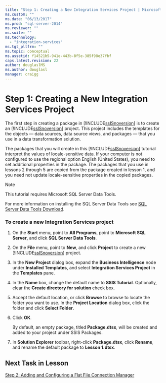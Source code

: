 ```yaml
---
title: "Step 1: Creating a New Integration Services Project | Microsoft Docs"
ms.custom: ""
ms.date: "06/13/2017"
ms.prod: "sql-server-2014"
ms.reviewer: ""
ms.suite: ""
ms.technology: 
  - "integration-services"
ms.tgt_pltfrm: ""
ms.topic: conceptual
ms.assetid: f14521b5-941e-443b-8f5e-385f98e37fbf
caps.latest.revision: 22
author: douglaslMS
ms.author: douglasl
manager: craigg
---
```

# Step 1: Creating a New Integration Services Project
  The first step in creating a package in [!INCLUDE[ssISnoversion](../includes/ssisnoversion-md.md)] is to create an [!INCLUDE[ssISnoversion](../includes/ssisnoversion-md.md)] project. This project includes the templates for the objects — data sources, data source views, and packages — that you use in a data transformation solution.  
  
 The packages that you will create in this [!INCLUDE[ssISnoversion](../includes/ssisnoversion-md.md)] tutorial interpret the values of locale-sensitive data. If your computer is not configured to use the regional option English (United States), you need to set additional properties in the package. The packages that you use in lessons 2 through 5 are copied from the package created in lesson 1, and you need not update locale-sensitive properties in the copied packages.  
  
> [!NOTE]  
>  This tutorial requires Microsoft SQL Server Data Tools.  
>   
>  For more information on installing the SQL Server Data Tools see [SQL Server Data Tools Download](http://msdn.microsoft.com/data/hh297027).  
  
### To create a new Integration Services project  
  
1.  On the **Start** menu, point to **All Programs**, point to **Microsoft SQL Server**, and click **SQL Server Data Tools**.  
  
2.  On the **File** menu, point to **New**, and click **Project** to create a new [!INCLUDE[ssISnoversion](../includes/ssisnoversion-md.md)] project.  
  
3.  In the **New Project** dialog box, expand the **Business Intelligence** node under **Installed Templates**, and select **Integration Services Project** in the **Templates** pane.  
  
4.  In the **Name** box, change the default name to **SSIS Tutorial**. Optionally, clear the **Create directory for solution** check box.  
  
5.  Accept the default location, or click **Browse** to browse to locate the folder you want to use. In the **Project Location** dialog box, click the folder and click **Select Folder**.  
  
6.  Click **OK**.  
  
     By default, an empty package, titled **Package.dtsx**, will be created and added to your project under SSIS Packages.  
  
7.  In **Solution Explorer** toolbar, right-click **Package.dtsx**, click **Rename**, and rename the default package to **Lesson 1.dtsx**.  
  
## Next Task in Lesson  
 [Step 2: Adding and Configuring a Flat File Connection Manager](lesson-1-2-adding-and-configuring-a-flat-file-connection-manager.md)  
  
  
